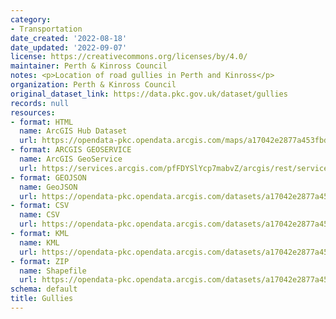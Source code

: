 ```yaml
---
category:
- Transportation
date_created: '2022-08-18'
date_updated: '2022-09-07'
license: https://creativecommons.org/licenses/by/4.0/
maintainer: Perth & Kinross Council
notes: <p>Location of road gullies in Perth and Kinross</p>
organization: Perth & Kinross Council
original_dataset_link: https://data.pkc.gov.uk/dataset/gullies
records: null
resources:
- format: HTML
  name: ArcGIS Hub Dataset
  url: https://opendata-pkc.opendata.arcgis.com/maps/a17042e2877a453fbdb72bda543177d4_0
- format: ARCGIS GEOSERVICE
  name: ArcGIS GeoService
  url: https://services.arcgis.com/pfFDYSlYcp7mabvZ/arcgis/rest/services/Gullies/FeatureServer/0
- format: GEOJSON
  name: GeoJSON
  url: https://opendata-pkc.opendata.arcgis.com/datasets/a17042e2877a453fbdb72bda543177d4_0.geojson?outSR=%7B%22latestWkid%22%3A27700%2C%22wkid%22%3A27700%7D
- format: CSV
  name: CSV
  url: https://opendata-pkc.opendata.arcgis.com/datasets/a17042e2877a453fbdb72bda543177d4_0.csv?outSR=%7B%22latestWkid%22%3A27700%2C%22wkid%22%3A27700%7D
- format: KML
  name: KML
  url: https://opendata-pkc.opendata.arcgis.com/datasets/a17042e2877a453fbdb72bda543177d4_0.kml?outSR=%7B%22latestWkid%22%3A27700%2C%22wkid%22%3A27700%7D
- format: ZIP
  name: Shapefile
  url: https://opendata-pkc.opendata.arcgis.com/datasets/a17042e2877a453fbdb72bda543177d4_0.zip?outSR=%7B%22latestWkid%22%3A27700%2C%22wkid%22%3A27700%7D
schema: default
title: Gullies
---
```

